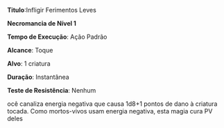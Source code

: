 **Titulo**:Infligir Ferimentos Leves

**Necromancia de Nível 1**

**Tempo de Execução**: Ação Padrão

**Alcance**: Toque

**Alvo**: 1 criatura

**Duração**: Instantânea

**Teste de Resistência**: Nenhum

ocê canaliza energia negativa que causa 1d8+1 pontos de dano à criatura tocada. Como mortos-vivos usam energia
negativa, esta magia cura PV deles
